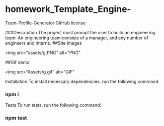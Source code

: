 # homework_Template_Engine-
Team-Profile-Generator
GitHub license

###Description
The project must prompt the user to build an engineering team. An engineering team consists of a manager, and any number of engineers and interns.
##Site Images


<img src="assets/g.PNG" alt="PNG"

##Gif demo 

<img src="Assets/g.gif" alt="GIF"


Installation
To install necessary dependencies, run the following command:

 ### npm i
Tests
To run tests, run the following command:

### npm test

